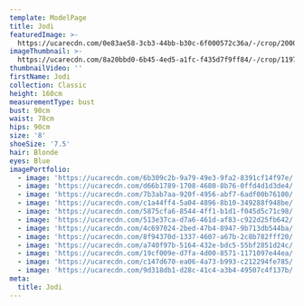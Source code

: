 ```yaml
---
template: ModelPage
title: Jodi
featuredImage: >-
  https://ucarecdn.com/0e83ae58-3cb3-44bb-b30c-6f000572c36a/-/crop/2000x946/0,0/-/preview/
imageThumbnail: >-
  https://ucarecdn.com/8a20bbd0-6b45-4ed5-a1fc-f435d7f9ff84/-/crop/1197x1611/92,83/-/preview/
thumbnailVideo: ''
firstName: Jodi
collection: Classic
height: 160cm
measurementType: bust
bust: 90cm
waist: 78cm
hips: 90cm
size: '8'
shoeSize: '7.5'
hair: Blonde
eyes: Blue
imagePortfolio:
  - image: 'https://ucarecdn.com/6b309c2b-9a79-49e3-9fa2-8391cf14f97e/'
  - image: 'https://ucarecdn.com/d66b1789-1708-4680-8b76-0ffd4d1d3de4/'
  - image: 'https://ucarecdn.com/7b3ab7aa-920f-4956-abf7-6adf00b76100/'
  - image: 'https://ucarecdn.com/c1a44ff4-5a04-4896-8b10-349288f948be/'
  - image: 'https://ucarecdn.com/5875cfa6-8544-4ff1-b1d1-f045d5c71c98/'
  - image: 'https://ucarecdn.com/513e37ca-d7a6-461d-af83-c922d25fb642/'
  - image: 'https://ucarecdn.com/4c697024-2bed-47b4-8947-9b713db544ba/'
  - image: 'https://ucarecdn.com/8f94370d-1337-4607-a67b-2c8b782fff20/'
  - image: 'https://ucarecdn.com/a740f97b-5164-432e-bdc5-55bf2851d24c/'
  - image: 'https://ucarecdn.com/19cf009e-d7fa-4d00-8571-1171097e44ea/'
  - image: 'https://ucarecdn.com/c147d670-ea06-4a73-b993-c212294fe785/'
  - image: 'https://ucarecdn.com/9d318db1-d28c-41c4-a3b4-49507c4f137b/'
meta:
  title: Jodi
---
```


